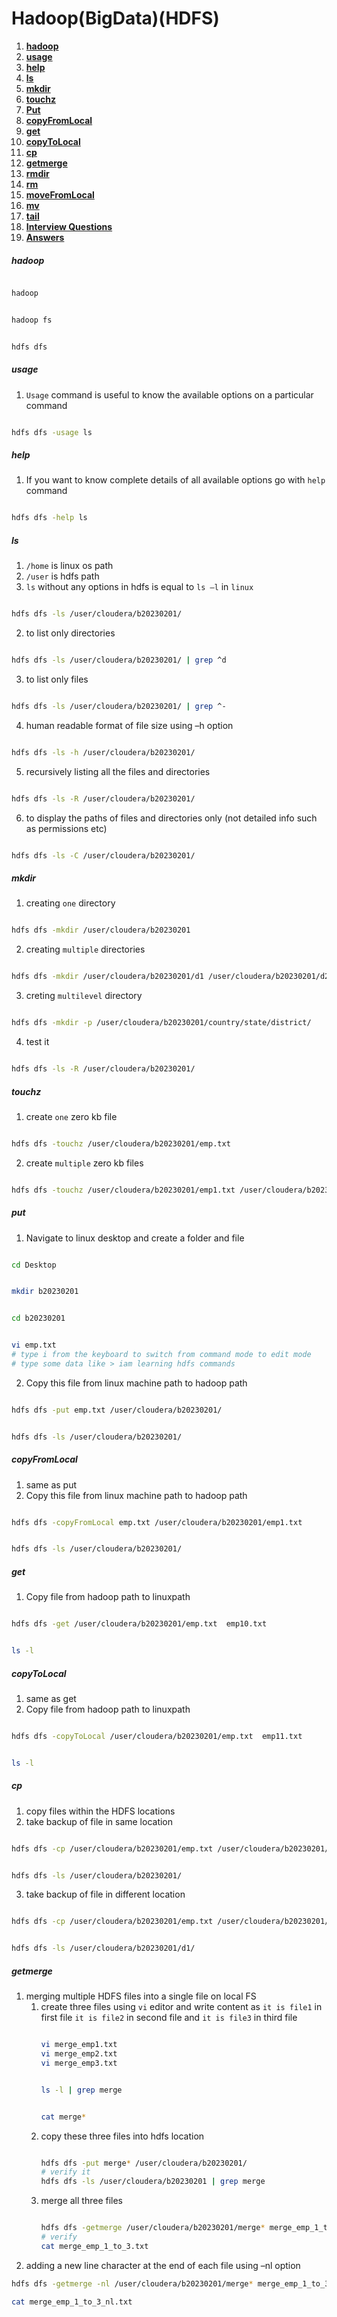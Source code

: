 # Hadoop(BigData)(HDFS)
1. **[hadoop](#hadoop)**<br>
2. **[usage](#usage)**<br>
3. **[help](#help)**<br>
4. **[ls](#ls)**<br>
4. **[mkdir](#mkdir)**<br>
5. **[touchz](#touchz)**<br>
6. **[Put](#Put)**<br>
7. **[copyFromLocal](#copyFromLocal)**<br>
8. **[get](#get)**<br>
9. **[copyToLocal](#copyToLocal)**<br>
10. **[cp](#cp)**<br>
11. **[getmerge](#getmerge)**<br>
12. **[rmdir](#rmdir)**<br>
13. **[rm](#rm)**<br>
14. **[moveFromLocal](#moveFromLocal)**<br>
15. **[mv](#mv)**<br>
16. **[tail](#tail)**<br>
17. **[Interview Questions](#Interview-Questions)**<br>
18. **[Answers](#Answers)**<br>




##### hadoop
``` sh

hadoop

```
``` sh

hadoop fs

```
``` sh

hdfs dfs

```
##### usage
1. `Usage` command is useful to know the available options on a particular command

``` sh

hdfs dfs -usage ls

```
##### help

1. If you want to know complete details of all available options go with `help` command

``` sh

hdfs dfs -help ls

```
##### ls
1. `/home` is linux os path
2. `/user` is hdfs path
3.  `ls` without any options in hdfs is equal to `ls –l` in `linux`
```sh

hdfs dfs -ls /user/cloudera/b20230201/

```
2. to list only directories
```sh

hdfs dfs -ls /user/cloudera/b20230201/ | grep ^d

```
3. to list only files
```sh

hdfs dfs -ls /user/cloudera/b20230201/ | grep ^-

```
4. human readable format of file size using –h option
```sh

hdfs dfs -ls -h /user/cloudera/b20230201/

```
5. recursively listing all the files and directories
```sh

hdfs dfs -ls -R /user/cloudera/b20230201/

```
6. to display the paths of files and directories only (not detailed info such as permissions etc)
```sh

hdfs dfs -ls -C /user/cloudera/b20230201/

```

##### mkdir
1. creating `one` directory

``` sh

hdfs dfs -mkdir /user/cloudera/b20230201

```
2. creating `multiple` directories

``` sh

hdfs dfs -mkdir /user/cloudera/b20230201/d1 /user/cloudera/b20230201/d2

```
3. creting `multilevel` directory

``` sh

hdfs dfs -mkdir -p /user/cloudera/b20230201/country/state/district/

```
4. test it

``` sh

hdfs dfs -ls -R /user/cloudera/b20230201/

```
##### touchz

1. create `one` zero kb file
``` sh

hdfs dfs -touchz /user/cloudera/b20230201/emp.txt

```
2. create `multiple` zero kb files
``` sh

hdfs dfs -touchz /user/cloudera/b20230201/emp1.txt /user/cloudera/b20230201/emp2.txt

```
##### put

1. Navigate to linux desktop and create a folder and file
``` sh

cd Desktop

```
``` sh

mkdir b20230201

```
``` sh

cd b20230201

```
``` sh

vi emp.txt
# type i from the keyboard to switch from command mode to edit mode
# type some data like > iam learning hdfs commands
```
2. Copy this file from linux machine path to hadoop path
``` sh

hdfs dfs -put emp.txt /user/cloudera/b20230201/

```
``` sh

hdfs dfs -ls /user/cloudera/b20230201/

```
##### copyFromLocal

1. same as put
2. Copy this file from linux machine path to hadoop path
``` sh

hdfs dfs -copyFromLocal emp.txt /user/cloudera/b20230201/emp1.txt

```
``` sh

hdfs dfs -ls /user/cloudera/b20230201/

```

##### get

1. Copy file from hadoop path to linuxpath
``` sh

hdfs dfs -get /user/cloudera/b20230201/emp.txt  emp10.txt 

```
``` sh

ls -l

```
##### copyToLocal

1. same as get
2. Copy file from hadoop path to linuxpath
``` sh

hdfs dfs -copyToLocal /user/cloudera/b20230201/emp.txt  emp11.txt 

```
``` sh

ls -l

```
##### cp

1. copy files within the HDFS locations
2. take backup of file in same location
``` sh

hdfs dfs -cp /user/cloudera/b20230201/emp.txt /user/cloudera/b20230201/emp_bkp.txt

```
``` sh

hdfs dfs -ls /user/cloudera/b20230201/

```

3. take backup of file in different location
``` sh

hdfs dfs -cp /user/cloudera/b20230201/emp.txt /user/cloudera/b20230201/d1/emp_bkp.txt

```
``` sh

hdfs dfs -ls /user/cloudera/b20230201/d1/

```
##### getmerge

1. merging multiple HDFS files into a single file on local FS
    1. create three files using `vi` editor and write content as `it is file1`  in first file `it is file2` in second file and `it is file3` in third file
        ``` sh
        
        vi merge_emp1.txt
        vi merge_emp2.txt
        vi merge_emp3.txt
        
        ```
        ``` sh
        
        ls -l | grep merge
        
        ```
        ``` sh
        
        cat merge*
        
        ```
    2. copy these three files into hdfs location
        ``` sh
        
        hdfs dfs -put merge* /user/cloudera/b20230201/
        # verify it
        hdfs dfs -ls /user/cloudera/b20230201 | grep merge
        
        ```
    3. merge all three files
        ``` sh

        hdfs dfs -getmerge /user/cloudera/b20230201/merge* merge_emp_1_to_3.txt
        # verify
        cat merge_emp_1_to_3.txt
        

        ```
2. adding a new line character at the end of each file using –nl option
``` sh
hdfs dfs -getmerge -nl /user/cloudera/b20230201/merge* merge_emp_1_to_3_nl.txt
```
``` sh
cat merge_emp_1_to_3_nl.txt
```




